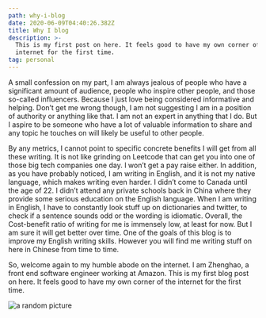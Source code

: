 ```yaml
---
path: why-i-blog
date: 2020-06-09T04:40:26.382Z
title: Why I blog
description: >-
  This is my first post on here. It feels good to have my own corner of the
  internet for the first time.
tag: personal
---
```

A small confession on my part, I am always jealous of people who have a significant amount of audience, people who inspire other people, and those so-called influencers. Because I just love being considered informative and helping. Don’t get me wrong though, I am not suggesting I am in a position of authority or anything like that. I am not an expert in anything that I do. But I aspire to be someone who have a lot of valuable information to share and any topic he touches on will likely be useful to other people. 

By any metrics, I cannot point to specific concrete benefits I will get from all these writing. It is not like grinding on Leetcode that can get you into one of those big tech companies one day. I won’t get a pay raise either. In addition, as you have probably noticed, I am writing in English, and it is not my native language, which makes writing even harder. I didn’t  come to Canada until the age of 22. I didn’t attend any private schools back in China where they provide some serious education on the English language. When I am writing in English, I have to constantly look stuff up on dictionaries and twitter, to check if a sentence sounds odd or the wording is idiomatic. Overall, the Cost-benefit ratio of writing for me is immensely low, at least for now. But I am sure it will get better over time. One of the goals of this blog is to improve my English writing skills. However you will find me writing stuff on here in Chinese from time to time.

So, welcome again to my humble abode on the internet. I am Zhenghao, a front end software engineer working at Amazon. This is my first blog post on here. It feels good to have my own corner of the internet for the first time.

![a random picture](/../assets/img_1443.jpeg "a picture that I took at a RYOJI IKEADA's solo exhibition at Taipei")
